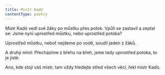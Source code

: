 ```yaml
---
title: Mistr Kadó
contentType: poetry
---
```


<section>

Mistr Kadó vedl své žáky po můstku přes potok. Vpůli se zastavil a zeptal se: Jsme nyní uprostřed můstku, nebo uprostřed potoka?

Uprostřed můstku, neboť nejdeme po vodě, soudil jeden z žáků.

A druhý mínil: Přecházíme z břehu na břeh, jsme tedy uprostřed potoka, to je jisté.

Ano, kde stojí váš mistr, tam vždy hledejte střed všech věcí, řekl mistr Kadó.

</section>
